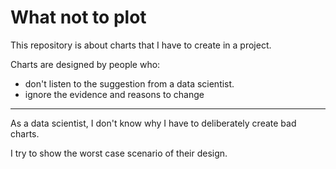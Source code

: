 # What not to plot

This repository is about charts that I have to create in a project.

Charts are designed by people who:

- don't listen to the suggestion from a data scientist.
- ignore the evidence and reasons to change

---

As a data scientist, I don't know why I have to deliberately create bad charts.

I try to show the worst case scenario of their design.
